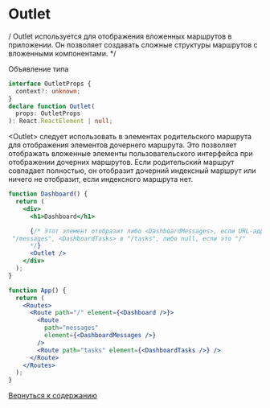 # Outlet

/ Outlet используется для отображения вложенных маршрутов в приложении. Он позволяет создавать сложные структуры маршрутов с вложенными компонентами. */ 

Объявление типа

```ts
interface OutletProps {
  context?: unknown;
}
declare function Outlet(
  props: OutletProps
): React.ReactElement | null;
```

\<Outlet> следует использовать в элементах родительского маршрута для отображения элементов дочернего маршрута. Это позволяет отображать вложенные элементы пользовательского интерфейса при отображении дочерних маршрутов. Если родительский маршрут совпадает полностью, он отобразит дочерний индексный маршрут или ничего не отобразит, если индексного маршрута нет.

```jsx
function Dashboard() {
  return (
    <div>
      <h1>Dashboard</h1>

      {/* Этот элемент отобразит либо <DashboardMessages>, если URL-адрес равен 
 "/messages", <DashboardTasks> в "/tasks", либо null, если это "/"
      */}
      <Outlet />
    </div>
  );
}

function App() {
  return (
    <Routes>
      <Route path="/" element={<Dashboard />}>
        <Route
          path="messages"
          element={<DashboardMessages />}
        />
        <Route path="tasks" element={<DashboardTasks />} />
      </Route>
    </Routes>
  );
}
```



[Вернуться к содержанию](./index.md)